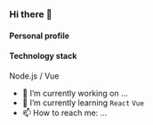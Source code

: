 ### Hi there 👋

#### Personal profile

#### Technology stack

Node.js / Vue 
    
- 🔭 I’m currently working on ...
- 🌱 I’m currently learning `React` `Vue`
- 📫 How to reach me: ...
